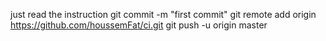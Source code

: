 just read the instruction
git commit -m "first commit"
git remote add origin https://github.com/houssemFat/ci.git
git push -u origin master
